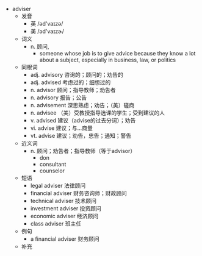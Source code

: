 - adviser
  - 发音
    - 英 /əd'vaɪzə/
    - 美 /əd'vaɪzɚ/
  - 词义
    - n. 顾问,
      - someone whose job is to give advice because they know a lot about a subject, especially in business, law, or politics
  - 同根词
    - adj. advisory 咨询的；顾问的；劝告的
    - adj. advised 考虑过的；细想过的
    - n. advisor 顾问；指导教师；劝告者
    - n. advisory 报告；公告
    - n. advisement 深思熟虑；劝告；（美）磋商
    - n. advisee （美）受教授指导选课的学生；受到建议的人
    - v. advised 建议（advise的过去分词）；劝告
    - vi. advise 建议；与…商量
    - vt. advise 建议；劝告，忠告；通知；警告
  - 近义词
    - n. 顾问；劝告者；指导教师（等于advisor）
      - don
      - consultant
      - counselor
  - 短语
    - legal adviser 法律顾问
    - financial adviser 财务咨询师；财政顾问
    - technical adviser 技术顾问
    - investment adviser 投资顾问
    - economic adviser 经济顾问
    - class adviser 班主任
  - 例句
    - a financial adviser 财务顾问
  - 补充